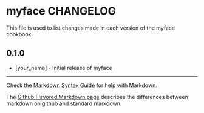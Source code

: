 myface CHANGELOG
================

This file is used to list changes made in each version of the myface cookbook.

0.1.0
-----
- [your_name] - Initial release of myface

- - -
Check the [Markdown Syntax Guide](http://daringfireball.net/projects/markdown/syntax) for help with Markdown.

The [Github Flavored Markdown page](http://github.github.com/github-flavored-markdown/) describes the differences between markdown on github and standard markdown.
